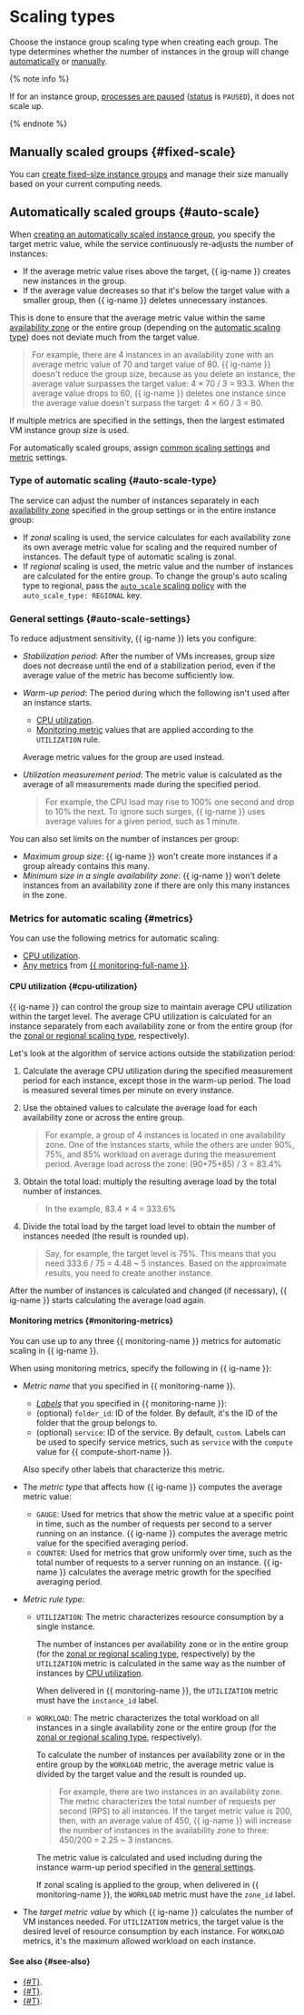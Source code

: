 # Scaling types

Choose the instance group scaling type when creating each group. The type determines whether the number of instances in the group will change [automatically](#auto-scale) or [manually](#fixed-scale).

{% note info %}

If for an instance group, [processes are paused](stopping-pausing.md) ([status](statuses.md#group-statuses) is `PAUSED`), it does not scale up.

{% endnote %}

## Manually scaled groups {#fixed-scale}

You can [create fixed-size instance groups](../../operations/instance-groups/create-fixed-group.md) and manage their size manually based on your current computing needs.

## Automatically scaled groups {#auto-scale}

When [creating an automatically scaled instance group](../../operations/instance-groups/create-autoscaled-group.md), you specify the target metric value, while the service continuously re-adjusts the number of instances:

* If the average metric value rises above the target, {{ ig-name }} creates new instances in the group.
* If the average value decreases so that it's below the target value with a smaller group, then {{ ig-name }} deletes unnecessary instances.

This is done to ensure that the average metric value within the same [availability zone](../../../overview/concepts/geo-scope.md) or the entire group (depending on the [automatic scaling type](#auto-scale-type)) does not deviate much from the target value.

> For example, there are 4 instances in an availability zone with an average metric value of 70 and target value of 80. {{ ig-name }} doesn't reduce the group size, because as you delete an instance, the average value surpasses the target value: 4 × 70 / 3 = 93.3. When the average value drops to 60, {{ ig-name }} deletes one instance since the average value doesn't surpass the target: 4 × 60 / 3 = 80.

If multiple metrics are specified in the settings, then the largest estimated VM instance group size is used.

For automatically scaled groups, assign [common scaling settings](#auto-scale-settings) and [metric](#metrics) settings.

### Type of automatic scaling {#auto-scale-type}

The service can adjust the number of instances separately in each [availability zone](../../../overview/concepts/geo-scope.md) specified in the group settings or in the entire instance group:

* If _zonal_ scaling is used, the service calculates for each availability zone its own average metric value for scaling and the required number of instances. The default type of automatic scaling is zonal.
* If _regional_ scaling is used, the metric value and the number of instances are calculated for the entire group. To change the group's auto scaling type to regional, pass the [`auto_scale` scaling policy](policies/scale-policy.md#auto-scale-policy) with the `auto_scale_type: REGIONAL` key.



### General settings {#auto-scale-settings}

To reduce adjustment sensitivity, {{ ig-name }} lets you configure:
* *Stabilization period*: After the number of VMs increases, group size does not decrease until the end of a stabilization period, even if the average value of the metric has become sufficiently low.
* *Warm-up period*: The period during which the following isn't used after an instance starts.

   * [CPU utilization](#cpu-utilization).
   * [Monitoring metric](#monitoring-metrics) values that are applied according to the `UTILIZATION` rule.

   Average metric values for the group are used instead.
* *Utilization measurement period*: The metric value is calculated as the average of all measurements made during the specified period.

   > For example, the CPU load may rise to 100% one second and drop to 10% the next. To ignore such surges, {{ ig-name }} uses average values for a given period, such as 1 minute.

You can also set limits on the number of instances per group:
* *Maximum group size*: {{ ig-name }} won't create more instances if a group already contains this many.
* *Minimum size in a single availability zone*: {{ ig-name }} won't delete instances from an availability zone if there are only this many instances in the zone.

### Metrics for automatic scaling {#metrics}

You can use the following metrics for automatic scaling:

* [CPU utilization](#cpu-utilization).
* [Any metrics](#monitoring-metrics) from [{{ monitoring-full-name }}](/docs/monitoring/).

#### CPU utilization {#cpu-utilization}

{{ ig-name }} can control the group size to maintain average CPU utilization within the target level. The average CPU utilization is calculated for an instance separately from each availability zone or from the entire group (for the [zonal or regional scaling type](#auto-scale-type), respectively).

Let's look at the algorithm of service actions outside the stabilization period:
1. Calculate the average CPU utilization during the specified measurement period for each instance, except those in the warm-up period. The load is measured several times per minute on every instance.
1. Use the obtained values to calculate the average load for each availability zone or across the entire group.

   > For example, a group of 4 instances is located in one availability zone. One of the instances starts, while the others are under 90%, 75%, and 85% workload on average during the measurement period. Average load across the zone: (90+75+85) / 3 = 83.4%

1. Obtain the total load: multiply the resulting average load by the total number of instances.

   > In the example, 83.4 × 4 = 333.6%

1. Divide the total load by the target load level to obtain the number of instances needed (the result is rounded up).

   > Say, for example, the target level is 75%. This means that you need 333.6 / 75 = 4.48 ~ 5 instances. Based on the approximate results, you need to create another instance.

After the number of instances is calculated and changed (if necessary), {{ ig-name }} starts calculating the average load again.

#### Monitoring metrics {#monitoring-metrics}

You can use up to any three {{ monitoring-name }} metrics for automatic scaling in {{ ig-name }}.

When using monitoring metrics, specify the following in {{ ig-name }}:
* _Metric name_ that you specified in {{ monitoring-name }}.
    * _[Labels](../../../monitoring/concepts/data-model.md#label)_ that you specified in {{ monitoring-name }}:
   * (optional) `folder_id`: ID of the folder. By default, it's the ID of the folder that the group belongs to.
   * (optional) `service`: ID of the service. By default, `custom`. Labels can be used to specify service metrics, such as `service` with the `compute` value for {{ compute-short-name }}.

   Also specify other labels that characterize this metric.

* The _metric type_ that affects how {{ ig-name }} computes the average metric value:
   * `GAUGE`: Used for metrics that show the metric value at a specific point in time, such as the number of requests per second to a server running on an instance. {{ ig-name }} computes the average metric value for the specified averaging period.
   * `COUNTER`: Used for metrics that grow uniformly over time, such as the total number of requests to a server running on an instance. {{ ig-name }} calculates the average metric growth for the specified averaging period.
* _Metric rule type_:
   * `UTILIZATION`: The metric characterizes resource consumption by a single instance.

      The number of instances per availability zone or in the entire group (for the [zonal or regional scaling type](#auto-scale-type), respectively) by the `UTILIZATION` metric is calculated in the same way as the number of instances by [CPU utilization](#cpu-utilization).

      When delivered in {{ monitoring-name }}, the `UTILIZATION` metric must have the `instance_id` label.

   * `WORKLOAD`: The metric characterizes the total workload on all instances in a single availability zone or the entire group (for the [zonal or regional scaling type](#auto-scale-type), respectively).

      To calculate the number of instances per availability zone or in the entire group by the `WORKLOAD` metric, the average metric value is divided by the target value and the result is rounded up.

      > For example, there are two instances in an availability zone. The metric characterizes the total number of requests per second (RPS) to all instances. If the target metric value is 200, then, with an average value of 450, {{ ig-name }} will increase the number of instances in the availability zone to three: 450/200 = 2.25 ~ 3 instances.

      The metric value is calculated and used including during the instance warm-up period specified in the [general settings](#auto-scale-settings).

      If zonal scaling is applied to the group, when delivered in {{ monitoring-name }}, the `WORKLOAD` metric must have the `zone_id` label.
* The _target metric value_ by which {{ ig-name }} calculates the number of VM instances needed. For `UTILIZATION` metrics, the target value is the desired level of resource consumption by each instance. For `WORKLOAD` metrics, it's the maximum allowed workload on each instance.

#### See also {#see-also}

* [{#T}](policies/scale-policy.md).
* [{#T}](../../operations/instance-groups/create-fixed-group.md).
* [{#T}](../../operations/instance-groups/create-autoscaled-group.md).